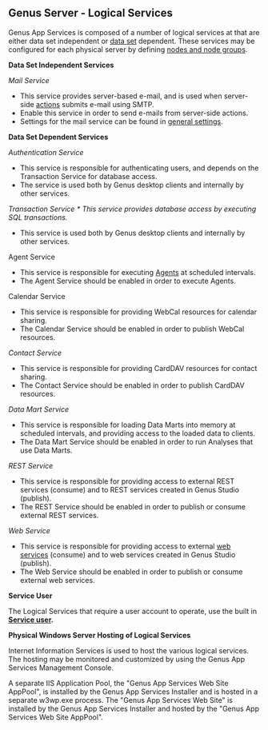 ## Genus Server - Logical Services

Genus App Services is composed of a number of logical services at that are either data set independent or [data set](../../defining-an-app-model/general-settings/data-sets.md) dependent. These services may be configured for each physical server by defining [nodes and node groups](../../defining-an-app-model/services/nodes-and-node-groups.md).

**Data Set Independent Services**

<span style="FONT-STYLE: italic">Mail Service

*   This service provides server-based e-mail, and is used when server-side [actions](../../defining-an-app-model/logic/action-orchestration/actions.md) submits e-mail using SMTP.
*   Enable this service in order to send e-mails from server-side actions.
*   Settings for the mail service can be found in [general settings](../../defining-an-app-model/general-settings/index.md).

**Data Set Dependent Services**

<span style="FONT-STYLE: italic">Authentication Service

*   This service is responsible for authenticating users, and depends on the Transaction Service for database access.
*   The service is used both by Genus desktop clients and internally by other services.

 <span style="FONT-STYLE: italic">Transaction Service <span style="FONT-STYLE: italic">*   This service provides database access by executing SQL transactions.
*   This service is used both by Genus desktop clients and internally by other services. 

Agent Service

*   This service is responsible for executing [Agents](../../defining-an-app-model/logic/agents.md) at scheduled intervals.
*   The Agent Service should be enabled in order to execute Agents.

Calendar Service

*   This service is responsible for providing WebCal resources for calendar sharing.
*   The Calendar Service should be enabled in order to publish WebCal resources. 

<span style="FONT-STYLE: italic">Contact Service

*   This service is responsible for providing CardDAV resources for contact sharing.
*   The Contact Service should be enabled in order to publish CardDAV resources.

 <span style="FONT-STYLE: italic">Data Mart Service

*   This service is responsible for loading Data Marts into memory at scheduled intervals, and providing access to the loaded data to clients.
*   The Data Mart Service should be enabled in order to run Analyses that use Data Marts. 

 <span style="FONT-STYLE: italic">REST Service

*   This service is responsible for providing access to external REST services (consume) and to REST services created in Genus Studio (publish).
*   The REST Service should be enabled in order to publish or consume external REST services.

<span style="FONT-STYLE: italic">Web Service

*   This service is responsible for providing access to external [web services](../../defining-an-app-model/services/web-services/index.md) (consume) and to web services created in Genus Studio (publish).
*   The Web Service should be enabled in order to publish or consume external web services.

**Service User**

The Logical Services that require a user account to operate, use the built in **[Service user](../../defining-an-app-model/security/security-groups-and-user-accounts.md).**

****Physical Windows Server Hosting of Logical Services****

Internet Information Services is used to host the various logical services. The hosting may be monitored and customized by using the Genus App Services Management Console.

A separate IIS Application Pool, the "Genus App Services Web Site AppPool", is installed by the Genus App Services Installer and is hosted in a separate w3wp.exe process. The "Genus App Services Web Site" is installed by the Genus App Services Installer and hosted by the "Genus App Services Web Site AppPool".